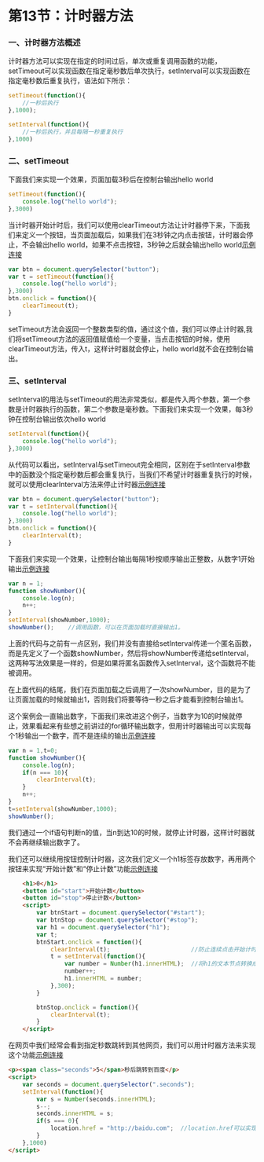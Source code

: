 # 第13节：计时器方法

### 一、计时器方法概述
计时器方法可以实现在指定的时间过后，单次或重复调用函数的功能，setTimeout可以实现函数在指定毫秒数后单次执行，setInterval可以实现函数在指定毫秒数后重复执行，语法如下所示：
``` js
setTimeout(function(){
    //一秒后执行
},1000);

setInterval(function(){
    //一秒后执行，并且每隔一秒重复执行
},1000)
```

### 二、setTimeout
下面我们来实现一个效果，页面加载3秒后在控制台输出hello world
``` js
setTimeout(function(){
    console.log("hello world");
},3000)
```

当计时器开始计时后，我们可以使用clearTimeout方法让计时器停下来，下面我们来定义一个按钮，当页面加载后，如果我们在3秒钟之内点击按钮，计时器会停止，不会输出hello world，如果不点击按钮，3秒钟之后就会输出hello world[示例连接](https://github.com/xiaozhoulee/xiaozhou-examples/blob/master/02-JavaScript%E5%85%A5%E9%97%A8/%E7%AC%AC13%E8%8A%82%EF%BC%9A%E8%AE%A1%E6%97%B6%E5%99%A8%E6%96%B9%E6%B3%95/demo01.html)

``` js
var btn = document.querySelector("button");
var t = setTimeout(function(){
    console.log("hello world");
},3000)
btn.onclick = function(){
    clearTimeout(t);
}
```

setTimeout方法会返回一个整数类型的值，通过这个值，我们可以停止计时器,我们将setTimeout方法的返回值赋值给一个变量，当点击按钮的时候，使用clearTimeout方法，传入t，这样计时器就会停止，hello world就不会在控制台输出。

### 三、setInterval
setInterval的用法与setTimeout的用法非常类似，都是传入两个参数，第一个参数是计时器执行的函数，第二个参数是毫秒数。下面我们来实现一个效果，每3秒钟在控制台输出依次hello world

``` js
setInterval(function(){
    console.log("hello world");
},3000)
```
从代码可以看出，setInterval与setTimeout完全相同，区别在于setInterval参数中的函数没个指定毫秒数后都会重复执行，当我们不希望计时器重复执行的时候，就可以使用clearInterval方法来停止计时器[示例连接](https://github.com/xiaozhoulee/xiaozhou-examples/blob/master/02-JavaScript%E5%85%A5%E9%97%A8/%E7%AC%AC13%E8%8A%82%EF%BC%9A%E8%AE%A1%E6%97%B6%E5%99%A8%E6%96%B9%E6%B3%95/demo02.html)

``` js
var btn = document.querySelector("button");
var t = setInterval(function(){
    console.log("hello world");
},3000)
btn.onclick = function(){
    clearInterval(t);
}
```
下面我们来实现一个效果，让控制台输出每隔1秒按顺序输出正整数，从数字1开始输出[示例连接](https://github.com/xiaozhoulee/xiaozhou-examples/blob/master/02-JavaScript%E5%85%A5%E9%97%A8/%E7%AC%AC13%E8%8A%82%EF%BC%9A%E8%AE%A1%E6%97%B6%E5%99%A8%E6%96%B9%E6%B3%95/demo03.html)
``` js
var n = 1;
function showNumber(){
    console.log(n);
    n++;
}
setInterval(showNumber,1000);
showNumber();    //调用函数，可以在页面加载时直接输出1。
```
上面的代码与之前有一点区别，我们并没有直接给setInterval传递一个匿名函数，而是先定义了一个函数showNumber，然后将showNumber传递给setInterval，这两种写法效果是一样的，但是如果将匿名函数传入setInterval，这个函数将不能被调用。

在上面代码的结尾，我们在页面加载之后调用了一次showNumber，目的是为了让页面加载的时候就输出1，否则我们将要等待一秒之后才能看到控制台输出1。

这个案例会一直输出数字，下面我们来改进这个例子，当数字为10的时候就停止，效果看起来有些想之前讲过的for循环输出数字，但用计时器输出可以实现每个1秒输出一个数字，而不是连续的输出[示例连接](https://github.com/xiaozhoulee/xiaozhou-examples/blob/master/02-JavaScript%E5%85%A5%E9%97%A8/%E7%AC%AC13%E8%8A%82%EF%BC%9A%E8%AE%A1%E6%97%B6%E5%99%A8%E6%96%B9%E6%B3%95/demo04.html)

``` js
var n = 1,t=0;
function showNumber(){
    console.log(n);
    if(n === 10){
        clearInterval(t);
    }
    n++;
}
t=setInterval(showNumber,1000);
showNumber(); 
```
我们通过一个if语句判断n的值，当n到达10的时候，就停止计时器，这样计时器就不会再继续输出数字了。

我们还可以继续用按钮控制计时器，这次我们定义一个h1标签存放数字，再用两个按钮来实现“开始计数”和“停止计数”功能[示例连接](https://github.com/xiaozhoulee/xiaozhou-examples/blob/master/02-JavaScript%E5%85%A5%E9%97%A8/%E7%AC%AC13%E8%8A%82%EF%BC%9A%E8%AE%A1%E6%97%B6%E5%99%A8%E6%96%B9%E6%B3%95/demo05.html)

``` html
    <h1>0</h1>
    <button id="start">开始计数</button>
    <button id="stop">停止计数</button>
    <script>
        var btnStart = document.querySelector("#start");
        var btnStop = document.querySelector("#stop");
        var h1 = document.querySelector("h1");
        var t;
        btnStart.onclick = function(){
            clearInterval(t);                       //防止连续点击开始计时，导致创建多个计时器
            t = setInterval(function(){
                var number = Number(h1.innerHTML);  //将h1的文本节点转换成数字
                number++;
                h1.innerHTML = number;
            },300); 
        }

        btnStop.onclick = function(){
            clearInterval(t);
        }
    </script>
```


在网页中我们经常会看到指定秒数跳转到其他网页，我们可以用计时器方法来实现这个功能[示例连接](https://github.com/xiaozhoulee/xiaozhou-examples/blob/master/02-JavaScript%E5%85%A5%E9%97%A8/%E7%AC%AC13%E8%8A%82%EF%BC%9A%E8%AE%A1%E6%97%B6%E5%99%A8%E6%96%B9%E6%B3%95/demo06.html)

``` html
<p><span class="seconds">5</span>秒后跳转到百度</p>
<script>
    var seconds = document.querySelector(".seconds");
    setInterval(function(){
        var s = Number(seconds.innerHTML);
        s--;
        seconds.innerHTML = s;
        if(s === 0){
            location.href = "http://baidu.com";  //location.href可以实现页面跳转
        }
    },1000)
</script>
```
